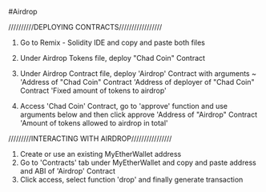 #Airdrop 

//////////DEPLOYING CONTRACTS/////////////////
1. Go to Remix - Solidity IDE and copy and paste both files

2. Under Airdrop Tokens file, deploy "Chad Coin" Contract

3. Under Airdrop Contract file, deploy 'Airdrop' Contract with arguments ~
   'Address of "Chad Coin" Contract
   'Address of deployer of "Chad Coin" Contract
   'Fixed amount of tokens to airdrop'
   
4. Access 'Chad Coin' Contract, go to 'approve' function and use arguments below and then click approve
   'Address of "Airdrop" Contract
   'Amount of tokens allowed to airdrop in total'
   
   
/////////INTERACTING WITH AIRDROP////////////////
1. Create or use an existing MyEtherWallet address
2. Go to 'Contracts' tab under MyEtherWallet and copy and paste address and ABI of 'Airdrop' Contract
3. Click access, select function 'drop' and finally generate transaction
